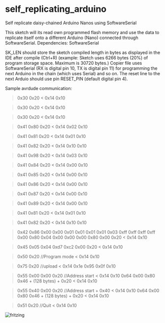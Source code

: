 # self_replicating_arduino
Self replicate daisy-chained Arduino Nanos using SoftwareSerial


This sketch will its read own programmed flash memory and use the data to replicate itself onto a different Arduino (Nano) connected through SoftwareSerial.
   Dependencies: SoftwareSerial
   
   SK_LEN should store the sketch compiled length in bytes as displayed in the IDE after compile (Ctrl+R) (example: Sketch uses 6266 bytes (20%) of program storage space. Maximum is 30720 bytes.)
   Copier file uses SoftwareSerial (RX is digital pin 10, TX is digital pin 11) for programming the next Arduino in the chain (which uses Serial) and so on.
   The reset line to the next Arduio should use pin RESET_PIN (default digital pin 4).

  Sample avrdude communication:

  > 0x30 0x20
  < 0x14 0x10

  > 0x30 0x20
  < 0x14 0x10

  > 0x30 0x20
  < 0x14 0x10

  > 0x41 0x80 0x20
  < 0x14 0x02 0x10

  > 0x41 0x81 0x20
  < 0x14 0x01 0x10

  > 0x41 0x82 0x20
  < 0x14 0x10 0x10

  > 0x41 0x98 0x20
  < 0x14 0x03 0x10

  > 0x41 0x84 0x20
  < 0x14 0x00 0x10

  > 0x41 0x85 0x20
  < 0x14 0x00 0x10

  > 0x41 0x86 0x20
  < 0x14 0x00 0x10

  > 0x41 0x87 0x20
  < 0x14 0x00 0x10

  > 0x41 0x89 0x20
  < 0x14 0x00 0x10

  > 0x41 0x81 0x20
  < 0x14 0x01 0x10

  > 0x41 0x82 0x20
  < 0x14 0x10 0x10


  > 0x42 0x86 0x00 0x00 0x01 0x01 0x01 0x01 0x03 0xff 0xff 0xff 0xff 0x00 0x80 0x04 0x00 0x00 0x00 0x80 0x00 0x20
  < 0x14 0x10

  > 0x45 0x05 0x04 0xd7 0xc2 0x00 0x20
  < 0x14 0x10

  > 0x50 0x20 //Program mode
  < 0x14 0x10

  > 0x75 0x20 //upload
  < 0x14 0x1e 0x95 0x0f 0x10

  > 0x55 0x00 0x00 0x20 //Address start
  < 0x14 0x10
  > 0x64 0x00 0x80 0x46 + (128 bytes) + 0x20
  < 0x14 0x10

  > 0x55 0x40 0x00 0x20 //Address start + 0x40
  < 0x14 0x10
  > 0x64 0x00 0x80 0x46 + (128 bytes) + 0x20
  < 0x14 0x10

  > 0x51 0x20 //Quit
  < 0x14 0x10


![fritzing](https://raw.githubusercontent.com/fatmanone/self_replicating_arduino/master/nano%20self%20replicating_bb.png)
